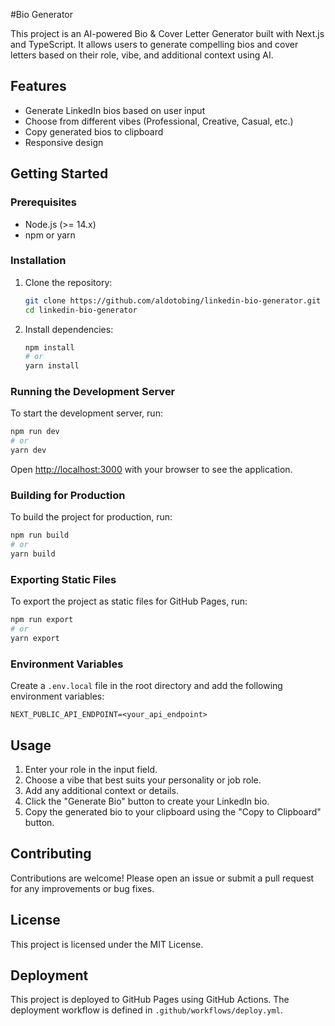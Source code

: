 #Bio Generator

This project is an AI-powered Bio & Cover Letter Generator built with Next.js and TypeScript. It allows users to generate compelling bios and cover letters based on their role, vibe, and additional context using AI.

## Features

- Generate LinkedIn bios based on user input
- Choose from different vibes (Professional, Creative, Casual, etc.)
- Copy generated bios to clipboard
- Responsive design

## Getting Started

### Prerequisites

- Node.js (>= 14.x)
- npm or yarn

### Installation

1. Clone the repository:

   ```bash
   git clone https://github.com/aldotobing/linkedin-bio-generator.git
   cd linkedin-bio-generator
   ```

2. Install dependencies:

   ```bash
   npm install
   # or
   yarn install
   ```

### Running the Development Server

To start the development server, run:

```bash
npm run dev
# or
yarn dev
```

Open [http://localhost:3000](http://localhost:3000) with your browser to see the application.

### Building for Production

To build the project for production, run:

```bash
npm run build
# or
yarn build
```

### Exporting Static Files

To export the project as static files for GitHub Pages, run:

```bash
npm run export
# or
yarn export
```

### Environment Variables

Create a `.env.local` file in the root directory and add the following environment variables:

```
NEXT_PUBLIC_API_ENDPOINT=<your_api_endpoint>
```

## Usage

1. Enter your role in the input field.
2. Choose a vibe that best suits your personality or job role.
3. Add any additional context or details.
4. Click the "Generate Bio" button to create your LinkedIn bio.
5. Copy the generated bio to your clipboard using the "Copy to Clipboard" button.

## Contributing

Contributions are welcome! Please open an issue or submit a pull request for any improvements or bug fixes.

## License

This project is licensed under the MIT License.

## Deployment

This project is deployed to GitHub Pages using GitHub Actions. The deployment workflow is defined in `.github/workflows/deploy.yml`.
